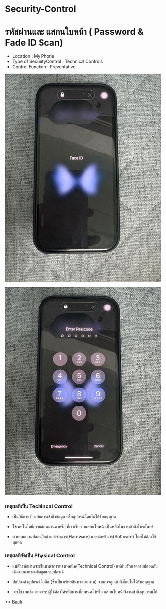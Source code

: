 # Security-Control

# รหัสผ่านและ แสกนใบหน้า ( Password & Fade ID Scan)


- Location : My Phone
- Type of SecurityControl : Technical Controls
- Control Function : Preventative


![mypic](images/FadeID.jpg)

![mypic](images/Password.jpg)

<h3>เหตุผลที่เป็น Techincal Control</h3>
	
  - เป็นวิธีการ ป้องกันการเข้าถึงข้อมูล หรืออุปกรณ์โดยไม่ได้รับอนุญาต 
	
  - ใช้เทคโนโลยีการแสกนม่านตาหรือ ที่เราเรียกว่าแสกนใบหน้าเป็นหลักในการเข้าถึงโทรศัพทร์
	
  - ควบคุมความปลอดภัยด้วยฮาร์ทแวร์(Hardware) และซอฟร์แวร์(Software) โดยไม่ต้องใช้บุคคล

<h3>เหตุผลที่จัดเป็น Physical Control</h3>
	
  - แม้ตัวรหัสผ่านจะเป็นมาตรการทางเทคนิค(Technical Control) แต่ช่วยรักษาความปลอดภัยเชิงกายภาพของข้อมูลและอุปกรณ์
	
  - ปกป้องตัวอุปกรณ์มือถือ (ซึ่งเป็นทรัพย์สินทางกายภาพ) จากการถูกเข้าถึงโดยไม่ได้รับอนุญาต
	
  - การใช้งานเชิงกายภาพ: ผู้ใช้ต้องใส่รหัสผ่านที่กำหนดไว้หรือ แสกนใบหน้าจึงจะเข้าถึงอุปกรณ์ได้

<< [Back](README.md)
